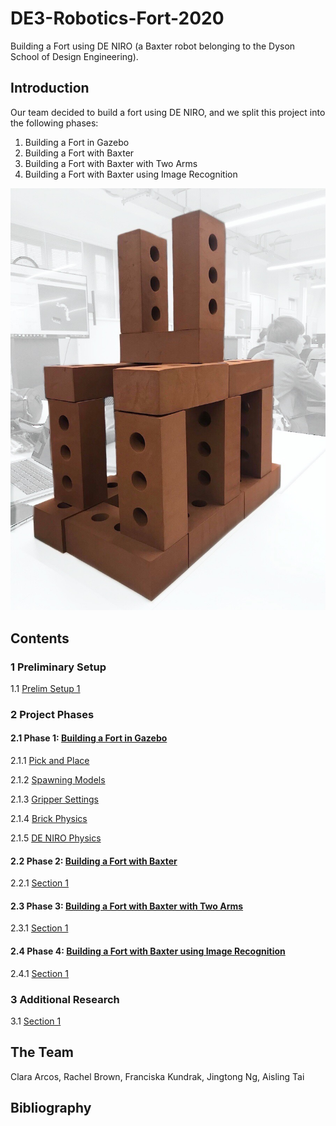 # DE3-Robotics-Fort-2020
Building a Fort using DE NIRO (a Baxter robot belonging to the Dyson School of Design Engineering).
## Introduction
Our team decided to build a fort using DE NIRO, and we split this project into the following phases: 
1. Building a Fort in Gazebo
2. Building a Fort with Baxter
3. Building a Fort with Baxter with Two Arms
4. Building a Fort with Baxter using Image Recognition

![Image of the Fort](https://raw.githubusercontent.com/fkundrak/DE3-Robotics-Fort-2020/master/Fort%202.jpg)

## Contents

### 1 Preliminary Setup
1.1 [Prelim Setup 1](https://github.com/fkundrak/DE3-Robotics-Fort-2020/wiki/1.1-Preliminary-Setup-1)

### 2 Project Phases

#### 2.1 Phase 1: [Building a Fort in Gazebo](https://github.com/fkundrak/DE3-Robotics-Fort-2020/wiki/2.1-Phase-1:-Building-a-Fort-in-Gazebo)
2.1.1 [Pick and Place](https://github.com/fkundrak/DE3-Robotics-Fort-2020/wiki/2.1.1-Pick-and-Place)

2.1.2 [Spawning Models](https://github.com/fkundrak/DE3-Robotics-Fort-2020/wiki/2.1.2-Spawning-Models)

2.1.3 [Gripper Settings](https://github.com/fkundrak/DE3-Robotics-Fort-2020/wiki/2.1.3-Gripper-Settings)

2.1.4 [Brick Physics](https://github.com/fkundrak/DE3-Robotics-Fort-2020/wiki/2.1.4-Brick-Physics)

2.1.5 [DE NIRO Physics](https://github.com/fkundrak/DE3-Robotics-Fort-2020/wiki/2.1.5-DE-NIRO-Physics)

#### 2.2 Phase 2: [Building a Fort with Baxter](https://github.com/fkundrak/DE3-Robotics-Fort-2020/wiki/2.2-Phase-2:-Building-a-Fort-with-Baxter)
2.2.1 [Section 1](https://github.com/fkundrak/DE3-Robotics-Fort-2020/wiki/2.2.1-Section-1)

#### 2.3 Phase 3: [Building a Fort with Baxter with Two Arms](https://github.com/fkundrak/DE3-Robotics-Fort-2020/wiki/2.3-Phase-3:-Building-a-Fort-with-Baxter-with-Two-Arms)
2.3.1 [Section 1](https://github.com/fkundrak/DE3-Robotics-Fort-2020/wiki/2.3.1-Section-1)

#### 2.4 Phase 4: [Building a Fort with Baxter using Image Recognition](https://github.com/fkundrak/DE3-Robotics-Fort-2020/wiki/2.4-Phase-4:-Building-a-Fort-with-Baxter-using-Image-Recognition)
2.4.1 [Section 1](https://github.com/fkundrak/DE3-Robotics-Fort-2020/wiki/2.4.1-Section-1)

### 3 Additional Research
3.1 [Section 1](https://github.com/fkundrak/DE3-Robotics-Fort-2020/wiki/3.1-Section-1)

## The Team
Clara Arcos, Rachel Brown, Franciska Kundrak, Jingtong Ng, Aisling Tai

## Bibliography
